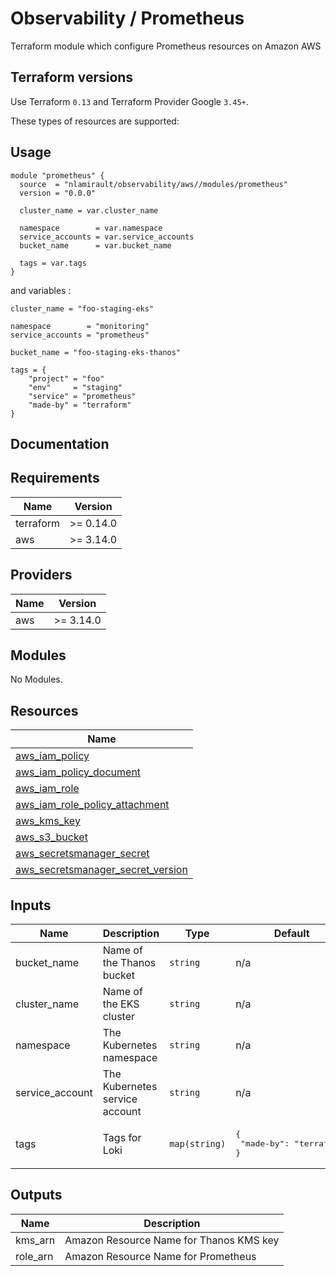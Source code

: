 # Observability / Prometheus

Terraform module which configure Prometheus resources on Amazon AWS

## Terraform versions

Use Terraform `0.13` and Terraform Provider Google `3.45+`.

These types of resources are supported:

## Usage

```hcl
module "prometheus" {
  source  = "nlamirault/observability/aws//modules/prometheus"
  version = "0.0.0"

  cluster_name = var.cluster_name

  namespace        = var.namespace
  service_accounts = var.service_accounts
  bucket_name      = var.bucket_name

  tags = var.tags
}
```

and variables :

```hcl
cluster_name = "foo-staging-eks"

namespace        = "monitoring"
service_accounts = "prometheus"

bucket_name = "foo-staging-eks-thanos"

tags = {
    "project" = "foo"
    "env"     = "staging"
    "service" = "prometheus"
    "made-by" = "terraform"
}
```

## Documentation

<!-- BEGINNING OF PRE-COMMIT-TERRAFORM DOCS HOOK -->
## Requirements

| Name | Version |
|------|---------|
| terraform | >= 0.14.0 |
| aws | >= 3.14.0 |

## Providers

| Name | Version |
|------|---------|
| aws | >= 3.14.0 |

## Modules

No Modules.

## Resources

| Name |
|------|
| [aws_iam_policy](https://registry.terraform.io/providers/hashicorp/aws/3.14.0/docs/resources/iam_policy) |
| [aws_iam_policy_document](https://registry.terraform.io/providers/hashicorp/aws/3.14.0/docs/data-sources/iam_policy_document) |
| [aws_iam_role](https://registry.terraform.io/providers/hashicorp/aws/3.14.0/docs/resources/iam_role) |
| [aws_iam_role_policy_attachment](https://registry.terraform.io/providers/hashicorp/aws/3.14.0/docs/resources/iam_role_policy_attachment) |
| [aws_kms_key](https://registry.terraform.io/providers/hashicorp/aws/3.14.0/docs/data-sources/kms_key) |
| [aws_s3_bucket](https://registry.terraform.io/providers/hashicorp/aws/3.14.0/docs/data-sources/s3_bucket) |
| [aws_secretsmanager_secret](https://registry.terraform.io/providers/hashicorp/aws/3.14.0/docs/data-sources/secretsmanager_secret) |
| [aws_secretsmanager_secret_version](https://registry.terraform.io/providers/hashicorp/aws/3.14.0/docs/data-sources/secretsmanager_secret_version) |

## Inputs

| Name | Description | Type | Default | Required |
|------|-------------|------|---------|:--------:|
| bucket\_name | Name of the Thanos bucket | `string` | n/a | yes |
| cluster\_name | Name of the EKS cluster | `string` | n/a | yes |
| namespace | The Kubernetes namespace | `string` | n/a | yes |
| service\_account | The Kubernetes service account | `string` | n/a | yes |
| tags | Tags for Loki | `map(string)` | <pre>{<br>  "made-by": "terraform"<br>}</pre> | no |

## Outputs

| Name | Description |
|------|-------------|
| kms\_arn | Amazon Resource Name for Thanos KMS key |
| role\_arn | Amazon Resource Name for Prometheus |
<!-- END OF PRE-COMMIT-TERRAFORM DOCS HOOK -->
